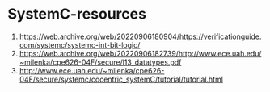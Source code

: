 # SystemC-resources

1. https://web.archive.org/web/20220906180904/https://verificationguide.com/systemc/systemc-int-bit-logic/
2. https://web.archive.org/web/20220906182739/http://www.ece.uah.edu/~milenka/cpe626-04F/secure/l13_datatypes.pdf
3. http://www.ece.uah.edu/~milenka/cpe626-04F/secure/systemc/cocentric_systemC/tutorial/tutorial.html
